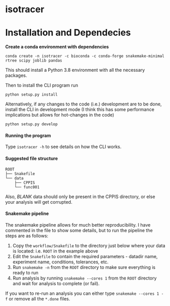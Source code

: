 # isotracer

# Installation and Dependecies

**Create a conda environment with dependencies**

`conda create -n isotracer -c bioconda -c conda-forge snakemake-minimal rtree scipy joblib pandas`

This should install a Python 3.8 environment with all the necessary packages.

Then to install the CLI program run

`python setup.py install`

Alternatively, if any changes to the code (i.e.) development are to be done, install the CLI in development mode (I think this has some performance implications but allows for hot-changes in the code)

`python setup.py develop`

#### Running the program

Type `isotracer -h` to see details on how the CLI works.

#### Suggested file structure

```
ROOT
├── Snakefile
└── data
    ├── CPPIS
    └── func001
```

Also, _BLANK_ data should only be present in the CPPIS directory, or else your analysis will get corrupted.

#### Snakemake pipeline

The snakemake pipeline allows for much better reproducibility. I have commented in the file to show some details, but to run the pipeline the steps are as follows:

1. Copy the `workflow/Snakefile` to the directory just below where your data is located: i.e. `ROOT` in the example above
2. Edit the `Snakefile` to contain the required parameters - datadir name, experiment name, conditions, tolerances, etc.
3. Run `snakemake -n` from the `ROOT` directory to make sure everything is ready to run
4. Run analysis by running `snakemake --cores 1` from the `ROOT` directory and wait for analysis to complete (or fail).

If you want to re-run an analysis you can either type `snakemake --cores 1 -f` or remove all the `*.done` files.
